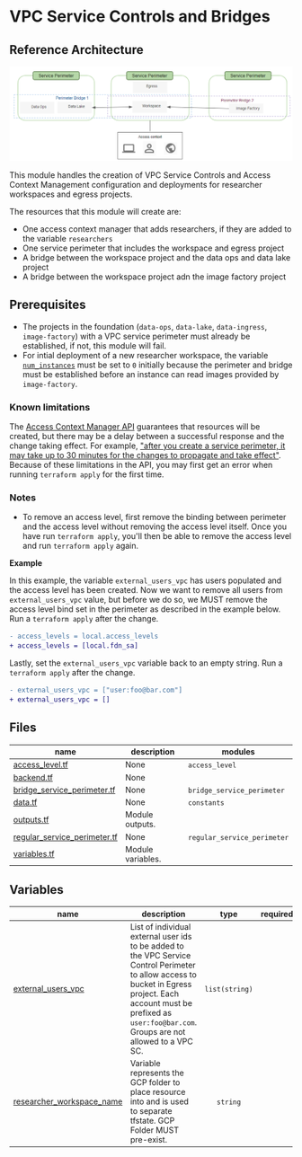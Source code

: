 # VPC Service Controls and Bridges

## Reference Architecture

![](../../../../docs/researcher_vpc_sc.png)

This module handles the creation of VPC Service Controls and Access Context Management configuration and deployments for researcher workspaces and egress projects.

The resources that this module will create are:

* One access context manager that adds researchers, if they are added to the variable `researchers`
* One service perimeter that includes the workspace and egress project
* A bridge between the workspace project and the data ops and data lake project
* A bridge between the workspace project adn the image factory project


## Prerequisites

* The projects in the foundation (`data-ops`, `data-lake`, `data-ingress`, `image-factory`) with a VPC service perimeter must already be established, if not, this module will fail.
* For intial deployment of a new researcher workspace, the variable [`num_instances`](../env/template/workspace/terraform.tfvars) must be set to `0` initially because the perimeter and bridge must be established before an instance can read images provided by `image-factory`.

### Known limitations

The [Access Context Manager API](https://cloud.google.com/access-context-manager/docs/) guarantees that resources will be created, but there may be a delay between a successful response and the change taking effect. For example, ["after you create a service perimeter, it may take up to 30 minutes for the changes to propagate and take effect"](https://cloud.google.com/vpc-service-controls/docs/create-service-perimeters).
Because of these limitations in the API, you may first get an error when running `terraform apply` for the first time.

### Notes

- To remove an access level, first remove the binding between perimeter and the access level without removing the access level itself. Once you have run `terraform apply`, you'll then be able to remove the access level and run `terraform apply` again.

**Example**

In this example, the variable `external_users_vpc` has users populated and the access level has been created. Now we want to remove all users from `external_users_vpc` value, but before we do so, we MUST remove the access level bind set in the perimeter as described in the example below. Run a `terraform apply` after the change.
```diff
- access_levels = local.access_levels
+ access_levels = [local.fdn_sa]
```

Lastly, set the `external_users_vpc` variable back to an empty string. Run a `terraform apply` after the change.
```diff
- external_users_vpc = ["user:foo@bar.com"]
+ external_users_vpc = []
```



<!-- TFDOC OPTS files:1 show_extra:1 -->
<!-- BEGIN TFDOC -->

## Files

| name | description | modules |
|---|---|---|
| [access_level.tf](./access_level.tf) | None | <code>access_level</code> |
| [backend.tf](./backend.tf) | None |  |
| [bridge_service_perimeter.tf](./bridge_service_perimeter.tf) | None | <code>bridge_service_perimeter</code> |
| [data.tf](./data.tf) | None | <code>constants</code> |
| [outputs.tf](./outputs.tf) | Module outputs. |  |
| [regular_service_perimeter.tf](./regular_service_perimeter.tf) | None | <code>regular_service_perimeter</code> |
| [variables.tf](./variables.tf) | Module variables. |  |

## Variables

| name | description | type | required | default | producer |
|---|---|:---:|:---:|:---:|:---:|
| [external_users_vpc](variables.tf#L7) | List of individual external user ids to be added to the VPC Service Control Perimeter to allow access to bucket in Egress project. Each account must be prefixed as `user:foo@bar.com`. Groups are not allowed to a VPC SC. | <code>list&#40;string&#41;</code> |  | <code>&#91;&#93;</code> |  |
| [researcher_workspace_name](variables.tf#L1) | Variable represents the GCP folder to place resource into and is used to separate tfstate. GCP Folder MUST pre-exist. | <code>string</code> |  | <code>&#34;workspace-1&#34;</code> |  |

<!-- END TFDOC -->
